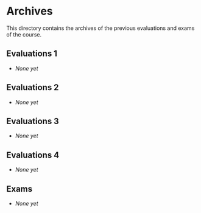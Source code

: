# Archives

This directory contains the archives of the previous evaluations and exams of
the course.

## Evaluations 1

- _None yet_

## Evaluations 2

- _None yet_

## Evaluations 3

- _None yet_

## Evaluations 4

- _None yet_

## Exams

- _None yet_

